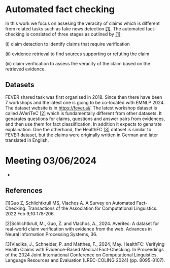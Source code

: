 # Automated fact checking
In this work we focus on assesing the veracity of claims which is different from related tasks such as fake news detection [[1]](#1). The automated
fact-checking is consisted of three stages as outlined by [[1]](#2): 

(i) claim detection to identify claims that require verification

(ii) evidence retrieval to find sources supporting or refuting the claim

(iii) claim verification to assess the veracity of the claim based on the retrieved evidence. 

## Datasets
FEVER shared task was first organised in 2018. Since then there have been 7 workshops and the latest one is going to be co-located with EMNLP 2024. The dataset website is in https://fever.ai/. The latest workshop dataset is called AVeriTeC [[2]](#2) which is fundamentally different from other datasets. It genarates questions for claims, questions and answer pairs from evidences, and then use them for fact classiification. In addition it expects to genarate explaination. One the otherhand, the HealthFC [[3]](#3) dataset is similar to FEVER dataset, but the claims were originally written in German and later translated in English. 
# Meeting 03/06/2024
- 
## References
<a id="1">[1]</a>Guo Z, Schlichtkrull MS, Vlachos A. A Survey on Automated Fact-Checking. Transactions of the Association for Computational Linguistics. 2022 Feb 9;10:178-206.

<a id="2">[2]</a>Schlichtkrull, M., Guo, Z. and Vlachos, A., 2024. Averitec: A dataset for real-world claim verification with evidence from the web. Advances in Neural Information Processing Systems, 36.

<a id="3">[3]</a>Vladika, J., Schneider, P. and Matthes, F., 2024, May. HealthFC: Verifying Health Claims with Evidence-Based Medical Fact-Checking. In Proceedings of the 2024 Joint International Conference on Computational Linguistics, Language Resources and Evaluation (LREC-COLING 2024) (pp. 8095-8107).

